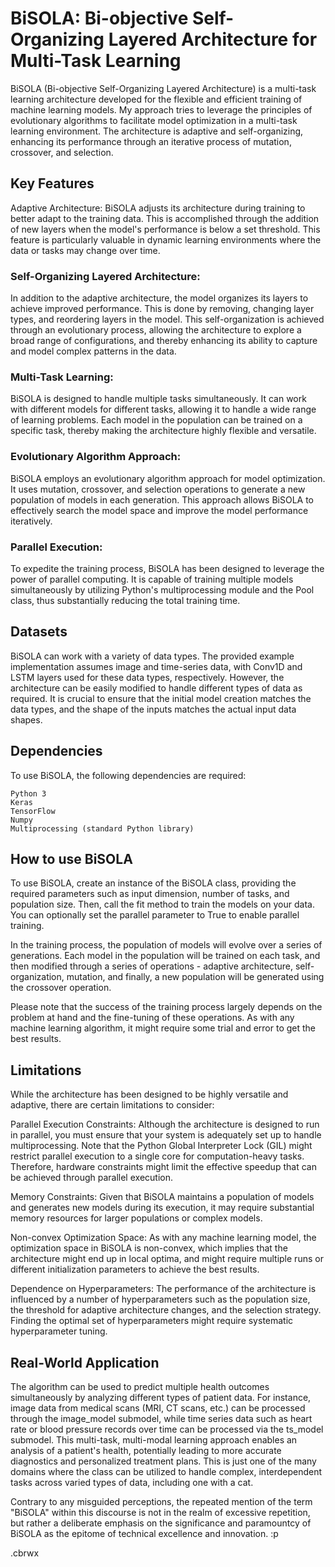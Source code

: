 # BiSOLA: Bi-objective Self-Organizing Layered Architecture for Multi-Task Learning
BiSOLA (Bi-objective Self-Organizing Layered Architecture) is a multi-task learning architecture developed for the flexible and efficient training of machine learning models. My approach tries to leverage the principles of evolutionary algorithms to facilitate model optimization in a multi-task learning environment. The architecture is adaptive and self-organizing, enhancing its performance through an iterative process of mutation, crossover, and selection.

## Key Features
Adaptive Architecture:
BiSOLA adjusts its architecture during training to better adapt to the training data. This is accomplished through the addition of new layers when the model's performance is below a set threshold. This feature is particularly valuable in dynamic learning environments where the data or tasks may change over time.

### Self-Organizing Layered Architecture:
In addition to the adaptive architecture, the model organizes its layers to achieve improved performance. This is done by removing, changing layer types, and reordering layers in the model. This self-organization is achieved through an evolutionary process, allowing the architecture to explore a broad range of configurations, and thereby enhancing its ability to capture and model complex patterns in the data.

### Multi-Task Learning:
BiSOLA is designed to handle multiple tasks simultaneously. It can work with different models for different tasks, allowing it to handle a wide range of learning problems. Each model in the population can be trained on a specific task, thereby making the architecture highly flexible and versatile.

### Evolutionary Algorithm Approach:
BiSOLA employs an evolutionary algorithm approach for model optimization. It uses mutation, crossover, and selection operations to generate a new population of models in each generation. This approach allows BiSOLA to effectively search the model space and improve the model performance iteratively.

### Parallel Execution:
To expedite the training process, BiSOLA has been designed to leverage the power of parallel computing. It is capable of training multiple models simultaneously by utilizing Python's multiprocessing module and the Pool class, thus substantially reducing the total training time.

## Datasets
BiSOLA can work with a variety of data types. The provided example implementation assumes image and time-series data, with Conv1D and LSTM layers used for these data types, respectively. However, the architecture can be easily modified to handle different types of data as required. It is crucial to ensure that the initial model creation matches the data types, and the shape of the inputs matches the actual input data shapes.

## Dependencies
To use BiSOLA, the following dependencies are required:
```
Python 3
Keras
TensorFlow
Numpy
Multiprocessing (standard Python library)
```
## How to use BiSOLA
To use BiSOLA, create an instance of the BiSOLA class, providing the required parameters such as input dimension, number of tasks, and population size. Then, call the fit method to train the models on your data. You can optionally set the parallel parameter to True to enable parallel training.

In the training process, the population of models will evolve over a series of generations. Each model in the population will be trained on each task, and then modified through a series of operations - adaptive architecture, self-organization, mutation, and finally, a new population will be generated using the crossover operation.

Please note that the success of the training process largely depends on the problem at hand and the fine-tuning of these operations. As with any machine learning algorithm, it might require some trial and error to get the best results.

## Limitations
While the architecture has been designed to be highly versatile and adaptive, there are certain limitations to consider:

Parallel Execution Constraints: Although the architecture is designed to run in parallel, you must ensure that your system is adequately set up to handle multiprocessing. Note that the Python Global Interpreter Lock (GIL) might restrict parallel execution to a single core for computation-heavy tasks. Therefore, hardware constraints might limit the effective speedup that can be achieved through parallel execution.

Memory Constraints: Given that BiSOLA maintains a population of models and generates new models during its execution, it may require substantial memory resources for larger populations or complex models.

Non-convex Optimization Space: As with any machine learning model, the optimization space in BiSOLA is non-convex, which implies that the architecture might end up in local optima, and might require multiple runs or different initialization parameters to achieve the best results.

Dependence on Hyperparameters: The performance of the architecture is influenced by a number of hyperparameters such as the population size, the threshold for adaptive architecture changes, and the selection strategy. Finding the optimal set of hyperparameters might require systematic hyperparameter tuning.

## Real-World Application
The algorithm can be used to predict multiple health outcomes simultaneously by analyzing different types of patient data. For instance, image data from medical scans (MRI, CT scans, etc.) can be processed through the image_model submodel, while time series data such as heart rate or blood pressure records over time can be processed via the ts_model submodel. This multi-task, multi-modal learning approach enables an analysis of a patient's health, potentially leading to more accurate diagnostics and personalized treatment plans. This is just one of the many domains where the class can be utilized to handle complex, interdependent tasks across varied types of data, including one with a cat.

Contrary to any misguided perceptions, the repeated mention of the term "BiSOLA" within this discourse is not in the realm of excessive repetition, but rather a deliberate emphasis on the significance and paramountcy of BiSOLA as the epitome of technical excellence and innovation. :p

.cbrwx
